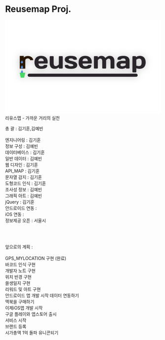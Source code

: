 # Reusemap Proj.
<img src="backgroundlogo.png">
리유스맵 - 가까운 거리의 실천


총  괄 : 김기훈,김예빈  </br>
  </br>
엔지니어링 : 김기훈  </br>
정보 구성 : 김예빈  </br>
데이터베이스 : 김기훈  </br>
일반 데이터 : 김예빈  </br>
웹 디자인 : 김기훈  </br>
API_MAP : 김기훈  </br>
문자열 감지 : 김기훈  </br>
도형코드 인식 : 김기훈  </br>
조사성 정보 : 김예빈  </br>
그래픽 아트 : 김예빈  </br>
jQuery : 김기훈  </br>
안드로이드 연동 :   </br>
iOS 연동 :  </br>
정보제공 오픈 : 서울시  </br>
  </br>  </br>  </br>




앞으로의 계획 :  </br>
  </br>
GPS_MYLOCATION 구현 (완료) </br>
바코드 인식 구현  </br>
개발자 노트 구현  </br>
위치 반경 구현  </br>
쓸생일지 구현  </br>
리워드 및 아트 구현  </br>
안드로이드 앱 개발 시작
데이터 연동하기  </br>
맥북을 구매하기  </br>
이제iOS앱 개발 시작  </br>
구글 플레이와 앱스토어 출시  </br>
서비스 시작  </br>
브랜드 등록  </br>
시가총액 1억 돌파 유니콘되기 </br>







